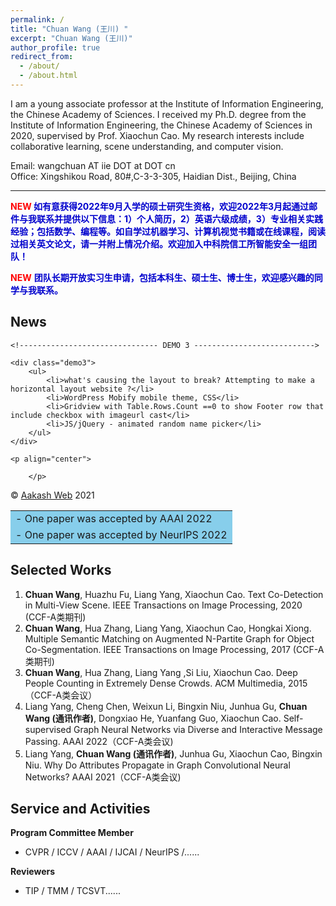 ```yaml
---
permalink: /
title: "Chuan Wang (王川) "
excerpt: "Chuan Wang (王川)"
author_profile: true
redirect_from: 
  - /about/
  - /about.html
---
```


I am a young associate professor at the Institute of Information Engineering, the Chinese Academy of Sciences. I received my Ph.D. degree from the Institute of Information Engineering, the Chinese Academy of Sciences in 2020, supervised by Prof. Xiaochun Cao. My research interests include collaborative learning, scene understanding, and computer vision.

Email: wangchuan AT iie DOT at DOT cn <br>
Office: Xingshikou Road, 80#,C-3-3-305, Haidian Dist., Beijing, China

------
**<font color=red>NEW</font> <font color=MediumBlue>如有意获得2022年9月入学的硕士研究生资格，欢迎2022年3月起通过邮件与我联系并提供以下信息：1）个人简历，2）英语六级成绩，3）专业相关实践经验；包括数学、编程等。如自学过机器学习、计算机视觉书籍或在线课程，阅读过相关英文论文，请一并附上情况介绍。欢迎加入中科院信工所智能安全一组团队！</font>**

**<font color=red>NEW</font>** **<font color=MediumBlue>团队长期开放实习生申请，包括本科生、硕士生、博士生，欢迎感兴趣的同学与我联系。</font>**

News
------
<!DOCTYPE html>
<html>
  
<head>
<title>jQuery Easy Ticker plugin - Demo</title>


<link rel="shortcut icon" href="/resources/images/theme/favicon.png">
<meta name="viewport" content="width=device-width, initial-scale=1.0">
<link href="https://cdn.jsdelivr.net/npm/bootstrap@5.0.1/dist/css/bootstrap.min.css" rel="stylesheet" integrity="sha384-+0n0xVW2eSR5OomGNYDnhzAbDsOXxcvSN1TPprVMTNDbiYZCxYbOOl7+AMvyTG2x" crossorigin="anonymous">
<script src="https://code.jquery.com/jquery-3.2.1.min.js"></script>
<link href="/resources/msite/css/style.css" rel="stylesheet">
<meta name="theme-color" content="#b73a78"/>
    
<script type="text/javascript" src="https://cdn.jsdelivr.net/gh/vaakash/jquery-easy-ticker@ea9d510/dist/jquery.easy-ticker.min.js"></script>
<script type="text/javascript" src="https://cdnjs.cloudflare.com/ajax/libs/jquery-easing/1.3/jquery.easing.min.js"></script>

</head>
  
<body>




<div class="container">
    

    
    <!------------------------------- DEMO 3 --------------------------->
    
    <div class="demo3">
        <ul>
            <li>what's causing the layout to break? Attempting to make a horizontal layout website ?</li>
            <li>WordPress Mobify mobile theme, CSS</li>
            <li>Gridview with Table.Rows.Count ==0 to show Footer row that include checkbox with imageurl cast</li>
            <li>JS/jQuery - animated random name picker</li>
        </ul>
    </div>
    
    <p align="center">
<script async src="//pagead2.googlesyndication.com/pagead/js/adsbygoogle.js"></script>
<ins class="adsbygoogle" style="display:block" data-ad-client="ca-pub-9237823406021897" data-ad-slot="2114990441" data-ad-format="auto"></ins>
<script> (adsbygoogle = window.adsbygoogle || []).push({}); </script>
        </p>    


<style>



.demo3 {
    font-family: Arial, sans-serif;
    border: 1px solid #C20;
    margin: 50px 0;
    font-style: italic;
    position: relative;
    padding: 0 0 0 80px;
    box-shadow: 0 2px 5px -3px #000;
    border-radius: 3px;
}
.demo3:before {
    content: "Latest News";
    display: inline-block;
    font-style: normal;
    background: #C20;
    padding: 10px;
    color: #FFF;
    font-weight: bold;
    position: absolute;
    top: 0;
    left: 0;
}
.demo3:after {
    content: '';
    display: block;
    top: 0;
    left: 80px;
    background: linear-gradient(#FFF, rgba(255, 255, 255, 0));
    height: 20px;
}
.demo3 ul li {
    list-style: none;
    padding: 10px 0;
}


.et-run{
    background-color: #0cf;
    color: white;
    border: 1px solid black;
}
</style>

<script>
$(function(){    
    $('.demo3').easyTicker({
        visible: 1,
        interval: 4000
    });
});
</script>
    
</div><!-- container -->


<footer class="navbar navbar-light bg-light">
    <div class="container"><div class="navbar-text text-dark">&copy; <a href="/" title="Back to Aakash Web" class="navbar-link">Aakash Web</a> 2021</div></div>
</footer>

<script src="https://cdnjs.cloudflare.com/ajax/libs/popper.js/1.12.9/umd/popper.min.js" integrity="sha384-ApNbgh9B+Y1QKtv3Rn7W3mgPxhU9K/ScQsAP7hUibX39j7fakFPskvXusvfa0b4Q" crossorigin="anonymous"></script>
<script src="https://maxcdn.bootstrapcdn.com/bootstrap/4.0.0/js/bootstrap.min.js" integrity="sha384-JZR6Spejh4U02d8jOt6vLEHfe/JQGiRRSQQxSfFWpi1MquVdAyjUar5+76PVCmYl" crossorigin="anonymous"></script>

<script type="text/javascript" src="/resources/msite/js/script.js"></script>

<script>
  (function(i,s,o,g,r,a,m){i['GoogleAnalyticsObject']=r;i[r]=i[r]||function(){
  (i[r].q=i[r].q||[]).push(arguments)},i[r].l=1*new Date();a=s.createElement(o),
  m=s.getElementsByTagName(o)[0];a.async=1;a.src=g;m.parentNode.insertBefore(a,m)
  })(window,document,'script','https://www.google-analytics.com/analytics.js','ga');
  ga('create', 'UA-15728484-1', 'auto');
  ga('send', 'pageview');
</script>

</body>
</html>

<body>
  <div id="p1"></div>
  <script>
    $("#p1").load("rollingbar.html");
  </script>
</body>
    
    
<table><tr><td bgcolor=SkyBlue>
- One paper was accepted by AAAI 2022
</td></tr><tr><td bgcolor=SkyBlue>
- One paper was accepted by NeurIPS 2022</td></tr>
</table>

Selected Works
------
1.	**Chuan Wang**, Huazhu Fu, Liang Yang, Xiaochun Cao. Text Co-Detection in Multi-View Scene. IEEE Transactions on Image Processing, 2020 (CCF-A类期刊)
2.	**Chuan Wang**, Hua Zhang, Liang Yang, Xiaochun Cao, Hongkai Xiong. Multiple Semantic Matching on Augmented N-Partite Graph for Object Co-Segmentation. IEEE Transactions on Image Processing, 2017 (CCF-A类期刊)
3.	**Chuan Wang**, Hua Zhang, Liang Yang ,Si Liu, Xiaochun Cao. Deep People Counting in Extremely Dense Crowds. ACM Multimedia, 2015（CCF-A类会议）
4.	Liang Yang, Cheng Chen, Weixun Li, Bingxin Niu, Junhua Gu, **Chuan Wang (通讯作者)**, Dongxiao He, Yuanfang Guo, Xiaochun Cao. Self-supervised Graph Neural Networks via Diverse and Interactive Message Passing. AAAI 2022（CCF-A类会议)
5.	Liang Yang, **Chuan Wang (通讯作者)**, Junhua Gu, Xiaochun Cao, Bingxin Niu. Why Do Attributes Propagate in Graph Convolutional Neural Networks? AAAI 2021（CCF-A类会议)


Service and Activities
------
**Program Committee Member**
  - CVPR / ICCV / AAAI / IJCAI / NeurIPS /......

**Reviewers**
- TIP / TMM / TCSVT......

